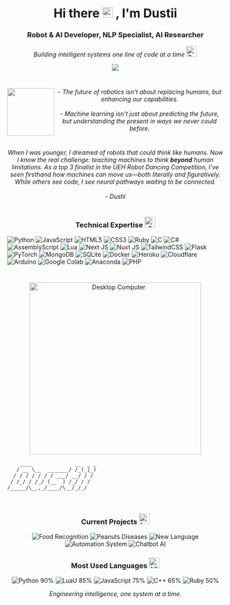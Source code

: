 

<h1 align="center">Hi there <img src="https://raw.githubusercontent.com/Tarikul-Islam-Anik/Animated-Fluent-Emojis/master/Emojis/Hand%20gestures/Waving%20hand.png" width="24px" alt="hi"> , I'm Dustii</h1>
<h3 align="center">Robot & AI Developer, NLP Specialist, AI Researcher</h3>

<p align="center">
    <i>Building intelligent systems one line of code at a time</i> <img src="https://raw.githubusercontent.com/Tarikul-Islam-Anik/Animated-Fluent-Emojis/master/Emojis/People/Robot.png" alt="Robot" width="25" height="25" />
</p>

<p align="center">
    <a href="#">
        <img src="https://img.shields.io/badge/Dustii%236969-%237289DA.svg?style=for-the-badge&logo=discord&logoColor=white">
    </a>
</p>
        
<h1 align="center"><img align="left" src="https://raw.githubusercontent.com/Tarikul-Islam-Anik/Animated-Fluent-Emojis/master/Emojis/Objects/Desktop%20computer.png" width="110"></h1>
        <center>
            <em>- The future of robotics isn't about replacing humans, but enhancing our capabilities.<br><br>- Machine learning isn't just about predicting the future, but understanding the present in ways we never could before.</em>
        </center>
<h1 align="center"></h1>
        <center>
            <em>When I was younger, I dreamed of robots that could think like humans. Now I know the real challenge: teaching machines to think <b>beyond</b> human limitations. As a top 3 finalist in the UEH Robot Dancing Competition, I've seen firsthand how machines can move us—both literally and figuratively. While others see code, I see neural pathways waiting to be connected.<br><br>- Dustii</em>    
        </center>
<h1 align="center"></h1>

<h3 align="center">Technical Expertise <img src="https://raw.githubusercontent.com/Tarikul-Islam-Anik/Animated-Fluent-Emojis/master/Emojis/Objects/Computer%20disk.png" alt="Computer Disk" width="25" height="25" /></h3>

![Python](https://img.shields.io/badge/python-3670A0?style=for-the-badge&logo=python&logoColor=ffdd54) ![JavaScript](https://img.shields.io/badge/javascript-%23323330.svg?style=for-the-badge&logo=javascript&logoColor=%23F7DF1E) ![HTML5](https://img.shields.io/badge/html5-%23E34F26.svg?style=for-the-badge&logo=html5&logoColor=white) ![CSS3](https://img.shields.io/badge/css3-%231572B6.svg?style=for-the-badge&logo=css3&logoColor=white) ![Ruby](https://img.shields.io/badge/ruby-%23CC342D.svg?style=for-the-badge&logo=ruby&logoColor=white) ![C](https://img.shields.io/badge/c-%2300599C.svg?style=for-the-badge&logo=c&logoColor=white) ![C#](https://img.shields.io/badge/c%23-%23239120.svg?style=for-the-badge&logo=csharp&logoColor=white) ![AssemblyScript](https://img.shields.io/badge/assembly%20script-%23000000.svg?style=for-the-badge&logo=assemblyscript&logoColor=white) ![Lua](https://img.shields.io/badge/lua-%232C2D72.svg?style=for-the-badge&logo=lua&logoColor=white) ![Next JS](https://img.shields.io/badge/Next-black?style=for-the-badge&logo=next.js&logoColor=white) ![Nuxt JS](https://img.shields.io/badge/Nuxt-002E3B?style=for-the-badge&logo=nuxt&logoColor=#00DC82) ![TailwindCSS](https://img.shields.io/badge/tailwindcss-%2338B2AC.svg?style=for-the-badge&logo=tailwind-css&logoColor=white) ![Flask](https://img.shields.io/badge/flask-%23000.svg?style=for-the-badge&logo=flask&logoColor=white) ![PyTorch](https://img.shields.io/badge/PyTorch-%23EE4C2C.svg?style=for-the-badge&logo=PyTorch&logoColor=white) ![MongoDB](https://img.shields.io/badge/MongoDB-%234ea94b.svg?style=for-the-badge&logo=mongodb&logoColor=white) ![SQLite](https://img.shields.io/badge/sqlite-%2307405e.svg?style=for-the-badge&logo=sqlite&logoColor=white) ![Docker](https://img.shields.io/badge/docker-%230db7ed.svg?style=for-the-badge&logo=docker&logoColor=white) ![Heroku](https://img.shields.io/badge/heroku-%23430098.svg?style=for-the-badge&logo=heroku&logoColor=white) ![Cloudflare](https://img.shields.io/badge/cloudflare-F38020?style=for-the-badge&logo=cloudflare&logoColor=white) ![Arduino](https://img.shields.io/badge/-Arduino-00979D?style=for-the-badge&logo=Arduino&logoColor=white) ![Google Colab](https://img.shields.io/badge/-Google%20Colab-F9AB00?style=for-the-badge&logo=googlecolab&logoColor=white) ![Anaconda](https://img.shields.io/badge/Anaconda-%2344A833.svg?style=for-the-badge&logo=anaconda&logoColor=white) ![PHP](https://img.shields.io/badge/php-%23777BB4.svg?style=for-the-badge&logo=php&logoColor=white)

<h1 align="center"></h1>

<p align="center">
    <img src="https://raw.githubusercontent.com/Tarikul-Islam-Anik/Animated-Fluent-Emojis/master/Emojis/Objects/Desktop%20computer.png" width="400px" alt="Desktop Computer">
</p>
    
```
    ____              __  _ _ 
   / __ \__  _______/ /_(_|_)
  / / / / / / / ___/ __/ / / 
 / /_/ / /_/ (__  ) /_/ / /  
/_____/\__,_/____/\__/_/_/   
                             
```

<h1 align="center"></h1>

<h3 align="center">Current Projects <img src="https://raw.githubusercontent.com/Tarikul-Islam-Anik/Animated-Fluent-Emojis/master/Emojis/Objects/Laptop.png" alt="Laptop" width="25" height="25" /></h3>

<p align="center">
  <img src="https://img.shields.io/badge/CNN-Food%20Recognition%20%26%20Calories%20Classification-FF6F61?style=for-the-badge&logoColor=white" alt="Food Recognition" />
  <img src="https://img.shields.io/badge/CV-Peanuts%20Diseases%20Recognition-6EAE3D?style=for-the-badge&logoColor=white" alt="Peanuts Diseases" />
  <img src="https://img.shields.io/badge/C++-New%20Language%20Using%20Decompiler-00599C?style=for-the-badge&logo=cplusplus&logoColor=white" alt="New Language" />
  <img src="https://img.shields.io/badge/System-Automation%20Project-0078D7?style=for-the-badge&logoColor=white" alt="Automation System" />
  <img src="https://img.shields.io/badge/NLP-Chatbot%20AI%20with%20Deep%20Learning-4285F4?style=for-the-badge&logo=googlecloud&logoColor=white" alt="Chatbot AI" />
</p>

<h3 align="center">Most Used Languages <img src="https://raw.githubusercontent.com/Tarikul-Islam-Anik/Animated-Fluent-Emojis/master/Emojis/Symbols/High%20Voltage.png" alt="High Voltage" width="25" height="25" /></h3>

<p align="center">
  <img src="https://img.shields.io/badge/Python-90%25-3776AB?style=for-the-badge&logo=python&logoColor=white" alt="Python 90%" />
  <img src="https://img.shields.io/badge/LuaU-85%25-2C2D72?style=for-the-badge&logo=lua&logoColor=white" alt="LuaU 85%" />
  <img src="https://img.shields.io/badge/JavaScript-75%25-F7DF1E?style=for-the-badge&logo=javascript&logoColor=black" alt="JavaScript 75%" />
  <img src="https://img.shields.io/badge/C++-65%25-00599C?style=for-the-badge&logo=cplusplus&logoColor=white" alt="C++ 65%" />
  <img src="https://img.shields.io/badge/Ruby-50%25-CC342D?style=for-the-badge&logo=ruby&logoColor=white" alt="Ruby 50%" />
</p>

<p align="center">
  <i>Engineering intelligence, one system at a time.</i>
</p> 
